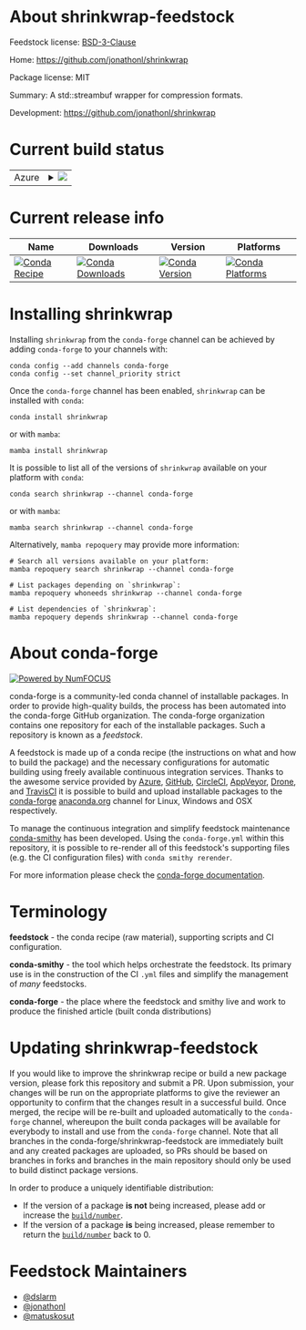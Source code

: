 About shrinkwrap-feedstock
==========================

Feedstock license: [BSD-3-Clause](https://github.com/conda-forge/shrinkwrap-feedstock/blob/main/LICENSE.txt)

Home: https://github.com/jonathonl/shrinkwrap

Package license: MIT

Summary: A std::streambuf wrapper for compression formats.

Development: https://github.com/jonathonl/shrinkwrap

Current build status
====================


<table>
    
  <tr>
    <td>Azure</td>
    <td>
      <details>
        <summary>
          <a href="https://dev.azure.com/conda-forge/feedstock-builds/_build/latest?definitionId=10997&branchName=main">
            <img src="https://dev.azure.com/conda-forge/feedstock-builds/_apis/build/status/shrinkwrap-feedstock?branchName=main">
          </a>
        </summary>
        <table>
          <thead><tr><th>Variant</th><th>Status</th></tr></thead>
          <tbody><tr>
              <td>linux_64</td>
              <td>
                <a href="https://dev.azure.com/conda-forge/feedstock-builds/_build/latest?definitionId=10997&branchName=main">
                  <img src="https://dev.azure.com/conda-forge/feedstock-builds/_apis/build/status/shrinkwrap-feedstock?branchName=main&jobName=linux&configuration=linux%20linux_64_" alt="variant">
                </a>
              </td>
            </tr><tr>
              <td>linux_aarch64</td>
              <td>
                <a href="https://dev.azure.com/conda-forge/feedstock-builds/_build/latest?definitionId=10997&branchName=main">
                  <img src="https://dev.azure.com/conda-forge/feedstock-builds/_apis/build/status/shrinkwrap-feedstock?branchName=main&jobName=linux&configuration=linux%20linux_aarch64_" alt="variant">
                </a>
              </td>
            </tr><tr>
              <td>linux_ppc64le</td>
              <td>
                <a href="https://dev.azure.com/conda-forge/feedstock-builds/_build/latest?definitionId=10997&branchName=main">
                  <img src="https://dev.azure.com/conda-forge/feedstock-builds/_apis/build/status/shrinkwrap-feedstock?branchName=main&jobName=linux&configuration=linux%20linux_ppc64le_" alt="variant">
                </a>
              </td>
            </tr><tr>
              <td>osx_64</td>
              <td>
                <a href="https://dev.azure.com/conda-forge/feedstock-builds/_build/latest?definitionId=10997&branchName=main">
                  <img src="https://dev.azure.com/conda-forge/feedstock-builds/_apis/build/status/shrinkwrap-feedstock?branchName=main&jobName=osx&configuration=osx%20osx_64_" alt="variant">
                </a>
              </td>
            </tr>
          </tbody>
        </table>
      </details>
    </td>
  </tr>
</table>

Current release info
====================

| Name | Downloads | Version | Platforms |
| --- | --- | --- | --- |
| [![Conda Recipe](https://img.shields.io/badge/recipe-shrinkwrap-green.svg)](https://anaconda.org/conda-forge/shrinkwrap) | [![Conda Downloads](https://img.shields.io/conda/dn/conda-forge/shrinkwrap.svg)](https://anaconda.org/conda-forge/shrinkwrap) | [![Conda Version](https://img.shields.io/conda/vn/conda-forge/shrinkwrap.svg)](https://anaconda.org/conda-forge/shrinkwrap) | [![Conda Platforms](https://img.shields.io/conda/pn/conda-forge/shrinkwrap.svg)](https://anaconda.org/conda-forge/shrinkwrap) |

Installing shrinkwrap
=====================

Installing `shrinkwrap` from the `conda-forge` channel can be achieved by adding `conda-forge` to your channels with:

```
conda config --add channels conda-forge
conda config --set channel_priority strict
```

Once the `conda-forge` channel has been enabled, `shrinkwrap` can be installed with `conda`:

```
conda install shrinkwrap
```

or with `mamba`:

```
mamba install shrinkwrap
```

It is possible to list all of the versions of `shrinkwrap` available on your platform with `conda`:

```
conda search shrinkwrap --channel conda-forge
```

or with `mamba`:

```
mamba search shrinkwrap --channel conda-forge
```

Alternatively, `mamba repoquery` may provide more information:

```
# Search all versions available on your platform:
mamba repoquery search shrinkwrap --channel conda-forge

# List packages depending on `shrinkwrap`:
mamba repoquery whoneeds shrinkwrap --channel conda-forge

# List dependencies of `shrinkwrap`:
mamba repoquery depends shrinkwrap --channel conda-forge
```


About conda-forge
=================

[![Powered by
NumFOCUS](https://img.shields.io/badge/powered%20by-NumFOCUS-orange.svg?style=flat&colorA=E1523D&colorB=007D8A)](https://numfocus.org)

conda-forge is a community-led conda channel of installable packages.
In order to provide high-quality builds, the process has been automated into the
conda-forge GitHub organization. The conda-forge organization contains one repository
for each of the installable packages. Such a repository is known as a *feedstock*.

A feedstock is made up of a conda recipe (the instructions on what and how to build
the package) and the necessary configurations for automatic building using freely
available continuous integration services. Thanks to the awesome service provided by
[Azure](https://azure.microsoft.com/en-us/services/devops/), [GitHub](https://github.com/),
[CircleCI](https://circleci.com/), [AppVeyor](https://www.appveyor.com/),
[Drone](https://cloud.drone.io/welcome), and [TravisCI](https://travis-ci.com/)
it is possible to build and upload installable packages to the
[conda-forge](https://anaconda.org/conda-forge) [anaconda.org](https://anaconda.org/)
channel for Linux, Windows and OSX respectively.

To manage the continuous integration and simplify feedstock maintenance
[conda-smithy](https://github.com/conda-forge/conda-smithy) has been developed.
Using the ``conda-forge.yml`` within this repository, it is possible to re-render all of
this feedstock's supporting files (e.g. the CI configuration files) with ``conda smithy rerender``.

For more information please check the [conda-forge documentation](https://conda-forge.org/docs/).

Terminology
===========

**feedstock** - the conda recipe (raw material), supporting scripts and CI configuration.

**conda-smithy** - the tool which helps orchestrate the feedstock.
                   Its primary use is in the construction of the CI ``.yml`` files
                   and simplify the management of *many* feedstocks.

**conda-forge** - the place where the feedstock and smithy live and work to
                  produce the finished article (built conda distributions)


Updating shrinkwrap-feedstock
=============================

If you would like to improve the shrinkwrap recipe or build a new
package version, please fork this repository and submit a PR. Upon submission,
your changes will be run on the appropriate platforms to give the reviewer an
opportunity to confirm that the changes result in a successful build. Once
merged, the recipe will be re-built and uploaded automatically to the
`conda-forge` channel, whereupon the built conda packages will be available for
everybody to install and use from the `conda-forge` channel.
Note that all branches in the conda-forge/shrinkwrap-feedstock are
immediately built and any created packages are uploaded, so PRs should be based
on branches in forks and branches in the main repository should only be used to
build distinct package versions.

In order to produce a uniquely identifiable distribution:
 * If the version of a package **is not** being increased, please add or increase
   the [``build/number``](https://docs.conda.io/projects/conda-build/en/latest/resources/define-metadata.html#build-number-and-string).
 * If the version of a package **is** being increased, please remember to return
   the [``build/number``](https://docs.conda.io/projects/conda-build/en/latest/resources/define-metadata.html#build-number-and-string)
   back to 0.

Feedstock Maintainers
=====================

* [@dslarm](https://github.com/dslarm/)
* [@jonathonl](https://github.com/jonathonl/)
* [@matuskosut](https://github.com/matuskosut/)

